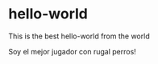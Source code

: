 # hello-world


This is the best hello-world from the world



Soy el mejor jugador con rugal perros!
